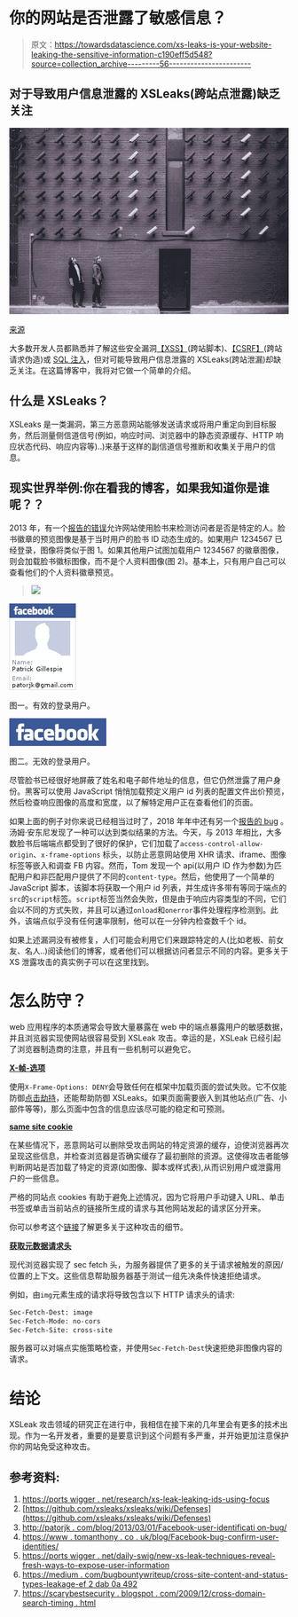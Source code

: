 # 你的网站是否泄露了敏感信息？

> 原文：<https://towardsdatascience.com/xs-leaks-is-your-website-leaking-the-sensitive-information-c190eff5d548?source=collection_archive---------56----------------------->

## 对于导致用户信息泄露的 XSLeaks(跨站点泄露)缺乏关注

![](img/5ff0ae202b9ce8219f7157f2633053e4.png)

[来源](https://unsplash.com/photos/fPxOowbR6ls)

大多数开发人员都熟悉并了解这些安全漏洞[【XSS】](https://www.youtube.com/watch?v=L5l9lSnNMxg)(跨站脚本)、[【CSRF】](https://www.youtube.com/watch?v=vRBihr41JTo)(跨站请求伪造)或 [SQL 注入](https://www.youtube.com/watch?v=_jKylhJtPmI)，但对可能导致用户信息泄露的 XSLeaks(跨站泄漏)却缺乏关注。在这篇博客中，我将对它做一个简单的介绍。

## **什么是 XSLeaks？**

XSLeaks 是一类漏洞，第三方恶意网站能够发送请求或将用户重定向到目标服务，然后测量侧信道信号(例如，响应时间、浏览器中的静态资源缓存、HTTP 响应状态代码、响应内容等)..)来基于这样的副信道信号推断和收集关于用户的信息。

## **现实世界**举例:你在看我的博客，如果我知道你是谁呢？？

2013 年，有一个[报告的错误](http://patorjk.com/blog/2013/03/01/facebook-user-identification-bug/)允许网站使用脸书来检测访问者是否是特定的人。脸书徽章的预览图像是基于当时用户的脸书 ID 动态生成的。如果用户 1234567 已经登录，图像将类似于图 1。如果其他用户试图加载用户 1234567 的徽章图像，则会加载脸书徽标图像，而不是个人资料图像(图 2)。基本上，只有用户自己可以查看他们的个人资料徽章预览。

> ![](”https://facebook.com/badge_edit.php?userid=1234567″)

![](img/bbe18c66dc36071496c1bd9b211a7bfb.png)

图一。有效的登录用户。

![](img/7086bb857b3ebcf8c7a52deb3c10627c.png)

图二。无效的登录用户。

尽管脸书已经很好地屏蔽了姓名和电子邮件地址的信息，但它仍然泄露了用户身份。黑客可以使用 JavaScript 悄悄加载预定义用户 id 列表的配置文件出价预览，然后检查响应图像的高度和宽度，以了解特定用户正在查看他们的页面。

如果上面的例子对你来说已经相当过时了，2018 年年中还有另一个[报告的 bug](https://www.tomanthony.co.uk/blog/facebook-bug-confirm-user-identities/) 。汤姆·安东尼发现了一种可以达到类似结果的方法。今天，与 2013 年相比，大多数脸书后端端点都受到了很好的保护，它们加载了`access-control-allow-origin`、`x-frame-options` 标头，以防止恶意网站使用 XHR 请求、iframe、图像标签等嵌入和调查 FB 内容。然而，Tom 发现一个 api(以用户 ID 作为参数)为匹配用户和非匹配用户提供了不同的`content-type`。然后，他使用了一个简单的 JavaScript 脚本，该脚本将获取一个用户 id 列表，并生成许多带有等同于端点的`src`的`script`标签。`script`标签当然会失败，但是由于响应内容类型的不同，它们会以不同的方式失败，并且可以通过`onload`和`onerror`事件处理程序检测到。此外，该端点似乎没有任何速率限制，他可以在一分钟内检查数千个 id。

如果上述漏洞没有被修复，人们可能会利用它们来跟踪特定的人(比如老板、前女友、名人..)阅读他们的博客，或者他们可以根据访问者显示不同的内容。更多关于 XS 泄露攻击的真实例子可以在这里找到。

# 怎么防守？

web 应用程序的本质通常会导致大量暴露在 web 中的端点暴露用户的敏感数据，并且浏览器实现使网站很容易受到 XSLeak 攻击。幸运的是，XSLeak 已经引起了浏览器制造商的注意，并且有一些机制可以避免它。

[**X-帧-选项**](https://developer.mozilla.org/en-US/docs/Web/HTTP/Headers/X-Frame-Options)

使用`X-Frame-Options: DENY`会导致任何在框架中加载页面的尝试失败。它不仅能防御[点击劫持](https://en.wikipedia.org/wiki/Clickjacking)，还能帮助防御 XSLeaks。如果页面需要嵌入到其他站点(广告、小部件等等)，那么页面中包含的信息应该尽可能的稳定和可预测。

[**same site cookie**](https://developer.mozilla.org/en-US/docs/Web/HTTP/Headers/Set-Cookie/SameSite)

在某些情况下，恶意网站可以删除受攻击网站的特定资源的缓存，迫使浏览器再次呈现这些信息，并检查浏览器是否确实缓存了最初删除的资源。这使得攻击者能够判断网站是否加载了特定的资源(如图像、脚本或样式表),从而识别用户或泄露用户的一些信息。

严格的同站点 cookies 有助于避免上述情况，因为它将用户手动键入 URL、单击书签或单击当前站点的链接所生成的请求与其他网站发起的请求区分开来。

你可以参考这个[链接](https://sirdarckcat.blogspot.com/2019/03/http-cache-cross-site-leaks.html)了解更多关于这种攻击的细节。

[**获取元数据请求头**](https://www.w3.org/TR/fetch-metadata/)

现代浏览器实现了 sec fetch 头，为服务器提供了更多的关于请求被触发的原因/位置的上下文。这些信息帮助服务器基于测试一组先决条件快速拒绝请求。

例如，由`img`元素生成的请求将导致包含以下 HTTP 请求头的请求:

```
Sec-Fetch-Dest: image
Sec-Fetch-Mode: no-cors
Sec-Fetch-Site: cross-site
```

服务器可以对端点实施策略检查，并使用`Sec-Fetch-Dest`快速拒绝非图像内容的请求。

# 结论

XSLeak 攻击领域的研究正在进行中，我相信在接下来的几年里会有更多的技术出现。作为一名开发者，重要的是要意识到这个问题有多严重，并开始更加注意保护你的网站免受这种攻击。

## 参考资料:

1.  [https://ports wigger . net/research/xs-leak-leaking-ids-using-focus](https://portswigger.net/research/xs-leak-leaking-ids-using-focus)
2.  [https://github.com/xsleaks/xsleaks/wiki/Defenses](https://github.com/xsleaks/xsleaks/wiki/Defenses)
3.  [http://patorjk . com/blog/2013/03/01/Facebook-user-identificati on-bug/](http://patorjk.com/blog/2013/03/01/facebook-user-identification-bug/)
4.  [https://www . tomanthony . co . uk/blog/Facebook-bug-confirm-user-identities/](https://www.tomanthony.co.uk/blog/facebook-bug-confirm-user-identities/)
5.  [https://ports wigger . net/daily-swig/new-xs-leak-techniques-reveal-fresh-ways-to-expose-user-information](https://portswigger.net/daily-swig/new-xs-leak-techniques-reveal-fresh-ways-to-expose-user-information)
6.  [https://medium . com/bugbountywriteup/cross-site-content-and-status-types-leakage-ef 2 dab 0a 492](https://medium.com/bugbountywriteup/cross-site-content-and-status-types-leakage-ef2dab0a492)
7.  [https://scarybestsecurity . blogspot . com/2009/12/cross-domain-search-timing . html](https://scarybeastsecurity.blogspot.com/2009/12/cross-domain-search-timing.html)